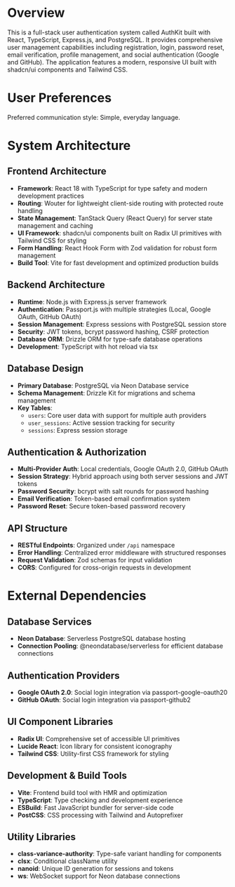# Overview

This is a full-stack user authentication system called AuthKit built with React, TypeScript, Express.js, and PostgreSQL. It provides comprehensive user management capabilities including registration, login, password reset, email verification, profile management, and social authentication (Google and GitHub). The application features a modern, responsive UI built with shadcn/ui components and Tailwind CSS.

# User Preferences

Preferred communication style: Simple, everyday language.

# System Architecture

## Frontend Architecture
- **Framework**: React 18 with TypeScript for type safety and modern development practices
- **Routing**: Wouter for lightweight client-side routing with protected route handling
- **State Management**: TanStack Query (React Query) for server state management and caching
- **UI Framework**: shadcn/ui components built on Radix UI primitives with Tailwind CSS for styling
- **Form Handling**: React Hook Form with Zod validation for robust form management
- **Build Tool**: Vite for fast development and optimized production builds

## Backend Architecture
- **Runtime**: Node.js with Express.js server framework
- **Authentication**: Passport.js with multiple strategies (Local, Google OAuth, GitHub OAuth)
- **Session Management**: Express sessions with PostgreSQL session store
- **Security**: JWT tokens, bcrypt password hashing, CSRF protection
- **Database ORM**: Drizzle ORM for type-safe database operations
- **Development**: TypeScript with hot reload via tsx

## Database Design
- **Primary Database**: PostgreSQL via Neon Database service
- **Schema Management**: Drizzle Kit for migrations and schema management
- **Key Tables**:
  - `users`: Core user data with support for multiple auth providers
  - `user_sessions`: Active session tracking for security
  - `sessions`: Express session storage

## Authentication & Authorization
- **Multi-Provider Auth**: Local credentials, Google OAuth 2.0, GitHub OAuth
- **Session Strategy**: Hybrid approach using both server sessions and JWT tokens
- **Password Security**: bcrypt with salt rounds for password hashing
- **Email Verification**: Token-based email confirmation system
- **Password Reset**: Secure token-based password recovery

## API Structure
- **RESTful Endpoints**: Organized under `/api` namespace
- **Error Handling**: Centralized error middleware with structured responses
- **Request Validation**: Zod schemas for input validation
- **CORS**: Configured for cross-origin requests in development

# External Dependencies

## Database Services
- **Neon Database**: Serverless PostgreSQL database hosting
- **Connection Pooling**: @neondatabase/serverless for efficient database connections

## Authentication Providers
- **Google OAuth 2.0**: Social login integration via passport-google-oauth20
- **GitHub OAuth**: Social login integration via passport-github2

## UI Component Libraries
- **Radix UI**: Comprehensive set of accessible UI primitives
- **Lucide React**: Icon library for consistent iconography
- **Tailwind CSS**: Utility-first CSS framework for styling

## Development & Build Tools
- **Vite**: Frontend build tool with HMR and optimization
- **TypeScript**: Type checking and development experience
- **ESBuild**: Fast JavaScript bundler for server-side code
- **PostCSS**: CSS processing with Tailwind and Autoprefixer

## Utility Libraries
- **class-variance-authority**: Type-safe variant handling for components
- **clsx**: Conditional className utility
- **nanoid**: Unique ID generation for sessions and tokens
- **ws**: WebSocket support for Neon database connections